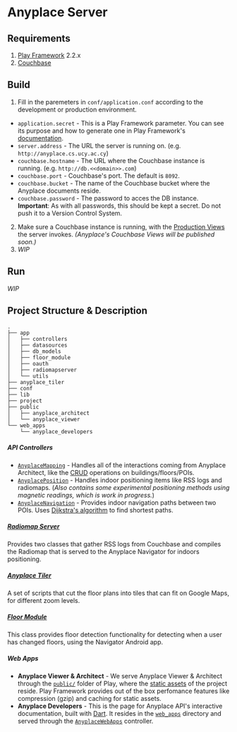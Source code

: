 # Anyplace Server

## Requirements
1. [Play Framework](https://www.playframework.com/download#older-versions) 2.2.x
2. [Couchbase](http://www.couchbase.com/)

## Build
1. Fill in the paremeters in `conf/application.conf` according to the development or production environment.
  * `application.secret` - This is a Play Framework parameter. You can see its purpose and how to generate one in Play Framework's [documentation](https://www.playframework.com/documentation/2.3.x/ApplicationSecret).
  * `server.address` - The URL the server is running on. (e.g. `http://anyplace.cs.ucy.ac.cy`)
  * `couchbase.hostname` - The URL where the Couchbase instance is running. (e.g. `http://db.<<domain>>.com`)
  * `couchbase.port` - Couchbase's port. The default is `8092`.
  * `couchbase.bucket` - The name of the Couchbase bucket where the Anyplace documents reside.
  * `couchbase.password` - The password to acces the DB instance.  
  **Important**: As with all passwords, this should be kept a secret. Do not push it to a Version Control System.  
2. Make sure a Couchbase instance is running, with the [Production Views](http://docs.couchbase.com/admin/admin/Views/views-production.html) the server invokes. _(Anyplace's Couchbase Views will be published soon.)_  
3. _WIP_

## Run
_WIP_

## Project Structure & Description  
```
.
├── app
│   ├── controllers
│   ├── datasources
│   ├── db_models
│   ├── floor_module
│   ├── oauth
│   ├── radiomapserver
│   └── utils
├── anyplace_tiler
├── conf
├── lib
├── project
├── public
│   ├── anyplace_architect
│   └── anyplace_viewer
└── web_apps
    └── anyplace_developers
```

##### API Controllers
* [`AnyplaceMapping`](app/controllers/AnyplaceMapping.java) - Handles all of the interactions coming from Anyplace Architect, like the [CRUD](https://en.wikipedia.org/wiki/Create,_read,_update_and_delete) operations on buildings/floors/POIs. 
* [`AnyplacePosition`](app/controllers/AnyplacePosition.java) - Handles indoor positioning items like RSS logs and radiomaps. (_Also contains some experimental positioning methods using magnetic readings, which is work in progress._) 
* [`AnyplaceNavigation`](app/controllers/AnyplaceNavigation.java) - Provides indoor navigation paths between two POIs. Uses [Dijkstra's algorithm](https://en.wikipedia.org/wiki/Dijkstra%27s_algorithm) to find shortest paths.

##### [Radiomap Server](app/radiomapserver)  
Provides two classes that gather RSS logs from Couchbase and compiles the Radiomap that is served to the Anyplace Navigator for indoors positioning.

##### [Anyplace Tiler](anyplace_tiler)  
A set of scripts that cut the floor plans into tiles that can fit on Google Maps, for different zoom levels.

##### [Floor Module](app/floor_module)
This class provides floor detection functionality for detecting when a user has changed floors, using the Navigator Android app.

##### Web Apps
* **Anyplace Viewer & Architect** - We serve Anyplace Viewer & Architect through the [`public/`](public) folder of Play, where the [static assets](https://www.playframework.com/documentation/2.2.x/Assets) of the project reside. Play Framework provides out of the box perfomance features like compression (gzip) and caching for static assets.
* **Anyplace Developers** - This is the page for Anyplace API's interactive documentation, built with [Dart](https://www.dartlang.org/). It resides in the [`web_apps`](web_apps) directory and served through the [`AnyplaceWebApps`](app/controllers/AnyplaceWebApps.java) controller.
